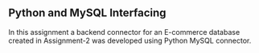 ## Python and MySQL Interfacing

In this assignment a backend connector for an E-commerce database created in Assignment-2 was developed using Python MySQL connector. 